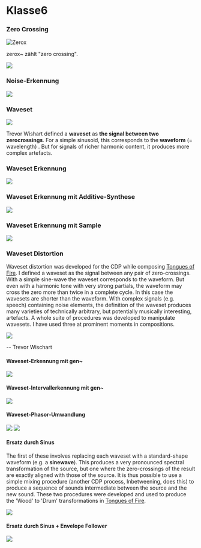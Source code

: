 # Klasse6


### Zero Crossing

![Zerox](Klasse6/png/zerox.png)

zerox~ zählt "zero crossing".

![](Klasse6/png/zerocross.png)


### Noise-Erkennung

![](Klasse6/png/noisiness.png)


### Waveset

![](Klasse6/png/waveset.png)

Trevor Wishart defined a **waveset** as **the signal between two zerocrossings**. For a simple sinusoid, this corresponds to the **waveform** (= wavelength) . But for signals of richer harmonic content, it produces more complex artefacts.

### Waveset Erkennung 

![](Klasse6/png/zerocross1.png)


### Waveset Erkennung mit Additive-Synthese
![](Klasse6/png/zerocross2.png)

### Waveset Erkennung mit Sample
![](Klasse6/png/zerocross3.png)



### Waveset Distortion


Waveset distortion was developed for the CDP while composing [Tongues of Fire](https://www.youtube.com/watch?v=x-Or7VaMlEI). I defined a waveset as the signal between any pair of zero-crossings. With a simple sine-wave the waveset corresponds to the waveform. But even with a harmonic tone with very strong partials, the waveform may cross the zero more than twice in a complete cycle. In this case the wavesets are shorter than the waveform. With complex signals (e.g. speech) containing noise elements, the definition of the waveset produces many varieties of technically arbitrary, but potentially musically interesting, artefacts. A whole suite of procedures was developed to manipulate wavesets. I have used three at prominent moments in compositions.

![](Klasse6/png/waveforms.png)


-- Trevor Wischart

#### Waveset-Erkennung mit gen~

![](Klasse6/png/waveset_gen1.png)

#### Waveset-Intervallerkennung mit gen~

![](Klasse6/png/waveset_gen2.png)

#### Waveset-Phasor-Umwandlung 
![](Klasse6/png/waveset_gen3.png)
![](Klasse6/png/waveset_gen3_core.png)
 

#### Ersatz durch Sinus

The first of these involves replacing each waveset with a standard-shape waveform (e.g. a **sinewave**). This produces a very pronounced spectral transformation of the source, but one where the zero-crossings of the result are exactly aligned with those of the source. It is thus possible to use a simple mixing procedure (another CDP process, Inbetweening, does this) to produce a sequence of sounds intermediate between the source and the new sound. These two procedures were developed and used to produce the 'Wood' to 'Drum' transformations in [Tongues of Fire](https://www.youtube.com/watch?v=x-Or7VaMlEI).

![](Klasse6/png/waveset_gen35.png)


#### Ersatz durch Sinus + Envelope Follower

![](Klasse6/png/waveset_gen5.png)


